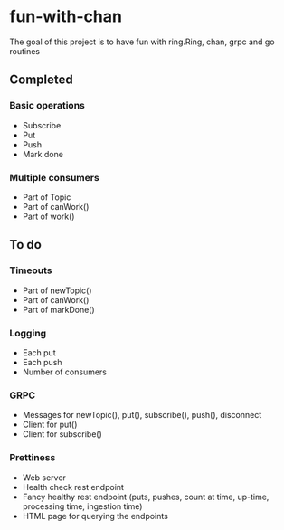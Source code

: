 # fun-with-chan

The goal of this project is to have fun with ring.Ring, chan, grpc and go routines


## Completed

### Basic operations
- Subscribe
- Put
- Push
- Mark done
### Multiple consumers
- Part of Topic
- Part of canWork()
- Part of work()

## To do

### Timeouts
- Part of newTopic()
- Part of canWork()
- Part of markDone()

### Logging
- Each put
- Each push
- Number of consumers

### GRPC
- Messages for newTopic(), put(), subscribe(), push(), disconnect
- Client for put()
- Client for subscribe()

### Prettiness
- Web server
- Health check rest endpoint
- Fancy healthy rest endpoint (puts, pushes, count at time, up-time, processing time, ingestion time)
- HTML page for querying the endpoints